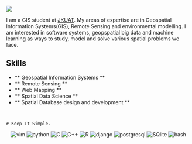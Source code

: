 ![](https://komarev.com/ghpvc/?username=osundwajeff&label=ProfileViewers&color=brightgreen)

I am a GIS student at [JKUAT](https://www.jkuat.ac.ke/). My areas of expertise are in Geospatial Information Systems(GIS), Remote Sensing and environmental modelling. I am interested in software systems, geopspatial big data and machine learning as ways to study, model and solve various spatial problems we face.

## Skills
- ** Geospatial Information Systems **
- ** Remote Sensing **
- ** Web Mapping **
- ** Spatial Data Science **
- ** Spatial Database design and development **
 
## 

```

# Keep It Simple.

```
 

<p align="center">
  <img src="https://img.shields.io/badge/vim-239120?style=for-the-badge&logo=vim&logoColor=white" title="vim">
  <img src="https://img.shields.io/badge/Python-14354C?style=for-the-badge&logo=python&logoColor=white" title="python">
  <img src="https://img.shields.io/badge/C-00599C?style=for-the-badge&logo=c&logoColor=white" title="C">
  <img src="https://img.shields.io/badge/C%2B%2B-00599C?style=for-the-badge&logo=c%2B%2B&logoColor=white" title="C++">
  <img src="https://img.shields.io/badge/R-276DC3?style=for-the-badge&logo=r&logoColor=white" title="R">
  <img src="https://img.shields.io/badge/Django-092E20?style=for-the-badge&logo=django&logoColor=white" title="django">
  <img src="https://img.shields.io/badge/PostgreSQL-316192?style=for-the-badge&logo=postgresql&logoColor=white" title="postgresql">
  <img src="https://img.shields.io/badge/SQLite-07405E?style=for-the-badge&logo=sqlite&logoColor=white" title="SQlite">
  <img src="https://img.shields.io/badge/Shell_Script-121011?style=for-the-badge&logo=gnu-bash&logoColor=white" title="bash">
</p>


